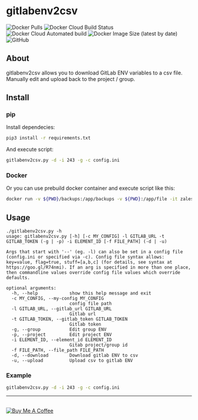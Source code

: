 # gitlabenv2csv

![Docker Pulls](https://img.shields.io/docker/pulls/zales/gitlabenv2csv?style=flat-square) ![Docker Cloud Build Status](https://img.shields.io/docker/cloud/build/zales/gitlabenv2csv?style=flat-square) ![Docker Cloud Automated build](https://img.shields.io/docker/cloud/automated/zales/gitlabenv2csv) ![Docker Image Size (latest by date)](https://img.shields.io/docker/image-size/zales/gitlabenv2csv?style=flat-square) ![GitHub](https://img.shields.io/github/license/zales/gitlabenv2csv?style=flat-square)

## About

gitlabenv2csv allows you to download GitLab ENV variables to a csv file. Manually edit and upload back to the project / group.

## Install

### pip

Install dependecies:

```bash
pip3 install -r requirements.txt
```
And execute script:

```bash
gitlabenv2csv.py -d -i 243 -g -c config.ini
```

### Docker

Or you can use prebuild docker container and execute script like this:

```bash
docker run -v ${PWD}/backups:/app/backups -v ${PWD}:/app/file -it zales/gitlabenv2csv:latest -l https://gitlab.eman.cz -t <api_token> -i 987 -p -u -f /app/file/gitlab_env.csv
```

## Usage

```
./gitlabenv2csv.py -h
usage: gitlabenv2csv.py [-h] [-c MY_CONFIG] -l GITLAB_URL -t GITLAB_TOKEN (-g | -p) -i ELEMENT_ID [-f FILE_PATH] (-d | -u)

Args that start with '--' (eg. -l) can also be set in a config file (config.ini or specified via -c). Config file syntax allows: key=value, flag=true, stuff=[a,b,c] (for details, see syntax at
https://goo.gl/R74nmi). If an arg is specified in more than one place, then commandline values override config file values which override defaults.

optional arguments:
  -h, --help            show this help message and exit
  -c MY_CONFIG, --my-config MY_CONFIG
                        config file path
  -l GITLAB_URL, --gitlab_url GITLAB_URL
                        Gitlab url
  -t GITLAB_TOKEN, --gitlab_token GITLAB_TOKEN
                        Gitlab token
  -g, --group           Edit group ENV
  -p, --project         Edit project ENV
  -i ELEMENT_ID, --element_id ELEMENT_ID
                        Gitab project/group id
  -f FILE_PATH, --file_path FILE_PATH
  -d, --download        Download gitlab ENV to csv
  -u, --upload          Upload csv to gitlab ENV
```

### Example

```bash
gitlabenv2csv.py -d -i 243 -g -c config.ini
```

---

<br>
<a href="https://www.buymeacoffee.com/zales" target="_blank"><img src="https://www.buymeacoffee.com/assets/img/custom_images/yellow_img.png" alt="Buy Me A Coffee"></a>
